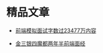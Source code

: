 # 精品文章

+ <a href="https://juejin.cn/post/6948576107163549732" target="_blank">前端模拟面试字数过23477万内容</a>  

+ <a href="https://juejin.cn/post/6844903826097438733" target="_blank">金三银四魔都两年半前端面经</a>  